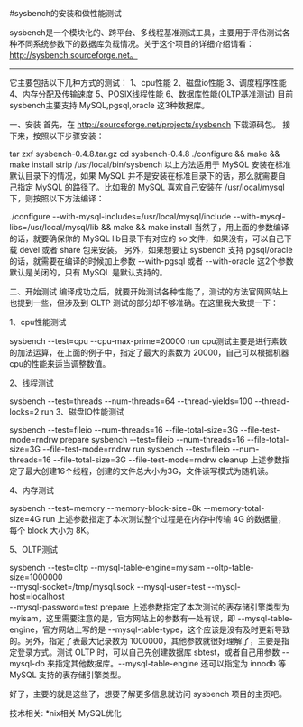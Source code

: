 #sysbench的安装和做性能测试

sysbench是一个模块化的、跨平台、多线程基准测试工具，主要用于评估测试各种不同系统参数下的数据库负载情况。关于这个项目的详细介绍请看：http://sysbench.sourceforge.net。
****
它主要包括以下几种方式的测试：
1、cpu性能
2、磁盘io性能
3、调度程序性能
4、内存分配及传输速度
5、POSIX线程性能
6、数据库性能(OLTP基准测试)
目前sysbench主要支持 MySQL,pgsql,oracle 这3种数据库。

一、安装
首先，在 http://sourceforge.net/projects/sysbench 下载源码包。
接下来，按照以下步骤安装：

tar zxf sysbench-0.4.8.tar.gz
cd sysbench-0.4.8
./configure && make && make install
strip /usr/local/bin/sysbench
以上方法适用于 MySQL 安装在标准默认目录下的情况，如果 MySQL 并不是安装在标准目录下的话，那么就需要自己指定 MySQL 的路径了。比如我的 MySQL 喜欢自己安装在 /usr/local/mysql 下，则按照以下方法编译：

./configure --with-mysql-includes=/usr/local/mysql/include --with-mysql-libs=/usr/local/mysql/lib && make && make install
当然了，用上面的参数编译的话，就要确保你的 MySQL lib目录下有对应的 so 文件，如果没有，可以自己下载 devel 或者 share 包来安装。
另外，如果想要让 sysbench 支持 pgsql/oracle 的话，就需要在编译的时候加上参数
--with-pgsql
或者
--with-oracle
这2个参数默认是关闭的，只有 MySQL 是默认支持的。

二、开始测试
编译成功之后，就要开始测试各种性能了，测试的方法官网网站上也提到一些，但涉及到 OLTP 测试的部分却不够准确。在这里我大致提一下：

1、cpu性能测试

sysbench --test=cpu --cpu-max-prime=20000 run
cpu测试主要是进行素数的加法运算，在上面的例子中，指定了最大的素数为 20000，自己可以根据机器cpu的性能来适当调整数值。

2、线程测试

sysbench --test=threads --num-threads=64 --thread-yields=100 --thread-locks=2 run
3、磁盘IO性能测试

sysbench --test=fileio --num-threads=16 --file-total-size=3G --file-test-mode=rndrw prepare
sysbench --test=fileio --num-threads=16 --file-total-size=3G --file-test-mode=rndrw run
sysbench --test=fileio --num-threads=16 --file-total-size=3G --file-test-mode=rndrw cleanup
上述参数指定了最大创建16个线程，创建的文件总大小为3G，文件读写模式为随机读。

4、内存测试

sysbench --test=memory --memory-block-size=8k --memory-total-size=4G run
上述参数指定了本次测试整个过程是在内存中传输 4G 的数据量，每个 block 大小为 8K。

5、OLTP测试

sysbench --test=oltp --mysql-table-engine=myisam --oltp-table-size=1000000 \
--mysql-socket=/tmp/mysql.sock --mysql-user=test --mysql-host=localhost \
--mysql-password=test prepare
上述参数指定了本次测试的表存储引擎类型为 myisam，这里需要注意的是，官方网站上的参数有一处有误，即 --mysql-table-engine，官方网站上写的是 --mysql-table-type，这个应该是没有及时更新导致的。另外，指定了表最大记录数为 1000000，其他参数就很好理解了，主要是指定登录方式。测试 OLTP 时，可以自己先创建数据库 sbtest，或者自己用参数 --mysql-db 来指定其他数据库。--mysql-table-engine 还可以指定为 innodb 等 MySQL 支持的表存储引擎类型。

好了，主要的就是这些了，想要了解更多信息就访问 sysbench 项目的主页吧。

技术相关:
*nix相关
MySQL优化